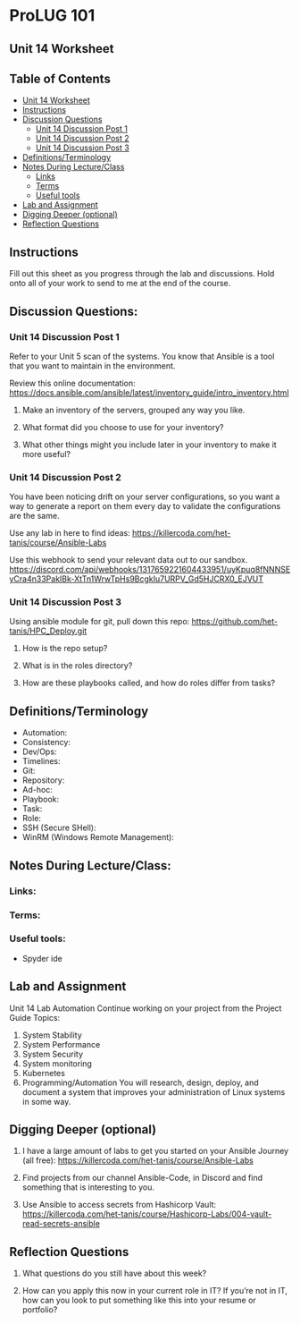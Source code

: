 # ProLUG 101
## Unit 14 Worksheet


## Table of Contents
* [Unit 14 Worksheet](#unit-14-worksheet) 
* [Instructions](#instructions) 
* [Discussion Questions](#discussion-questions) 
    * [Unit 14 Discussion Post 1](#unit-14-discussion-post-1) 
    * [Unit 14 Discussion Post 2](#unit-14-discussion-post-2) 
    * [Unit 14 Discussion Post 3](#unit-14-discussion-post-3) 
* [Definitions/Terminology](#definitionsterminology) 
* [Notes During Lecture/Class](#notes-during-lectureclass) 
    * [Links](#links) 
    * [Terms](#terms) 
    * [Useful tools](#useful-tools) 
* [Lab and Assignment](#lab-and-assignment) 
* [Digging Deeper (optional)](#digging-deeper-optional) 
* [Reflection Questions](#reflection-questions) 


## Instructions
Fill out this sheet as you progress through the lab and discussions. Hold onto all of your work to
send to me at the end of the course.


## Discussion Questions:

### Unit 14 Discussion Post 1
Refer to your Unit 5 scan of the systems.
You know that Ansible is a tool that you want to maintain in the environment.

Review this online documentation:
https://docs.ansible.com/ansible/latest/inventory_guide/intro_inventory.html

1. Make an inventory of the servers, grouped any way you like.

2. What format did you choose to use for your inventory?

3. What other things might you include later in your inventory to make it more useful?

### Unit 14 Discussion Post 2
You have been noticing drift on your server configurations, so you want a way to 
generate a report on them every day to validate the configurations are the same.

Use any lab in here to find ideas: 
https://killercoda.com/het-tanis/course/Ansible-Labs 

Use this webhook to send your relevant data out to our sandbox.
https://discord.com/api/webhooks/1317659221604433951/uyKpuq8fNNNSEyCra4n33PakIBk-XtTn1WrwTpHs9BcgkIu7URPV_Gd5HJCRX0_EJVUT


### Unit 14 Discussion Post 3
Using ansible module for git, pull down this repo:
https://github.com/het-tanis/HPC_Deploy.git

1. How is the repo setup?

2. What is in the roles directory?

3. How are these playbooks called, and how do roles differ from tasks?


## Definitions/Terminology
- Automation: 
- Consistency: 
- Dev/Ops: 
- Timelines: 
- Git: 
- Repository: 
- Ad-hoc: 
- Playbook: 
- Task: 
- Role: 
- SSH (Secure SHell): 
- WinRM (Windows Remote Management): 




## Notes During Lecture/Class:
### Links:

### Terms:

### Useful tools:
- Spyder ide


## Lab and Assignment
Unit 14 Lab Automation
Continue working on your project from the Project Guide
Topics:
1. System Stability
2. System Performance
3. System Security
4. System monitoring
5. Kubernetes
6. Programming/Automation
You will research, design, deploy, and document a system that improves your
administration of Linux systems in some way.


## Digging Deeper (optional)
1. I have a large amount of labs to get you started on your Ansible Journey (all free):
https://killercoda.com/het-tanis/course/Ansible-Labs

2. Find projects from our channel Ansible-Code, in Discord and find something that is interesting to you.

3. Use Ansible to access secrets from Hashicorp Vault: https://killercoda.com/het-tanis/course/Hashicorp-Labs/004-vault-read-secrets-ansible

## Reflection Questions
1. What questions do you still have about this week?

2. How can you apply this now in your current role in IT? If you’re not in IT, how can you look to put something like this into your resume or portfolio?


